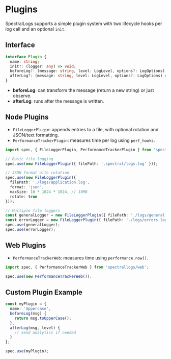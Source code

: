 # Plugins

SpectralLogs supports a simple plugin system with two lifecycle hooks per log call and an optional `init`.

## Interface

```ts
interface Plugin {
  name: string;
  init?: (logger: any) => void;
  beforeLog?: (message: string, level: LogLevel, options?: LogOptions) => string | void;
  afterLog?: (message: string, level: LogLevel, options?: LogOptions) => void;
}
```

- **beforeLog**: can transform the message (return a new string) or just observe.
- **afterLog**: runs after the message is written.

## Node Plugins

- `FileLoggerPlugin`: appends entries to a file, with optional rotation and JSON/text formatting.
- `PerformanceTrackerPlugin`: measures time per log using `perf_hooks`.

```ts
import spec, { FileLoggerPlugin, PerformanceTrackerPlugin } from 'spectrallogs';

// Basic file logging
spec.use(new FileLoggerPlugin({ filePath: '.spectral/logs.log' }));

// JSON format with rotation
spec.use(new FileLoggerPlugin({
  filePath: './logs/application.log',
  format: 'json',
  maxSize: 10 * 1024 * 1024, // 10MB
  rotate: true
}));

// Multiple file loggers
const generalLogger = new FileLoggerPlugin({ filePath: './logs/general.log' });
const errorLogger = new FileLoggerPlugin({ filePath: './logs/errors.log' });
spec.use(generalLogger);
spec.use(errorLogger);
```

## Web Plugins

- `PerformanceTrackerWeb`: measures time using `performance.now()`.

```ts
import spec, { PerformanceTrackerWeb } from 'spectrallogs/web';

spec.use(new PerformanceTrackerWeb());
```

## Custom Plugin Example

```ts
const myPlugin = {
  name: 'Uppercase',
  beforeLog(msg) {
    return msg.toUpperCase();
  },
  afterLog(msg, level) {
    // send analytics if needed
  }
};

spec.use(myPlugin);
```
